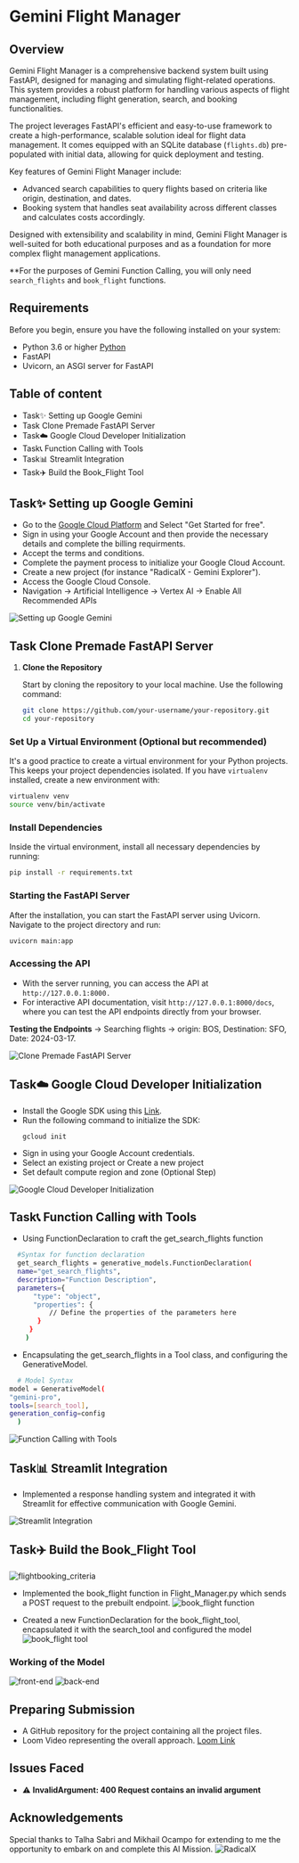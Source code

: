 # Gemini Flight Manager

## Overview

Gemini Flight Manager is a comprehensive backend system built using FastAPI, designed for managing and simulating flight-related operations. This system provides a robust platform for handling various aspects of flight management, including flight generation, search, and booking functionalities.

The project leverages FastAPI's efficient and easy-to-use framework to create a high-performance, scalable solution ideal for flight data management. It comes equipped with an SQLite database (`flights.db`) pre-populated with initial data, allowing for quick deployment and testing.

Key features of Gemini Flight Manager include:
- Advanced search capabilities to query flights based on criteria like origin, destination, and dates.
- Booking system that handles seat availability across different classes and calculates costs accordingly.

Designed with extensibility and scalability in mind, Gemini Flight Manager is well-suited for both educational purposes and as a foundation for more complex flight management applications.

**For the purposes of Gemini Function Calling, you will only need `search_flights` and `book_flight` functions.

## Requirements
Before you begin, ensure you have the following installed on your system:
- Python 3.6 or higher [Python](https://www.python.org/downloads/)
- FastAPI
- Uvicorn, an ASGI server for FastAPI
  
## Table of content

- Task✨ Setting up Google Gemini
- Task Clone Premade FastAPI Server
- Task☁️ Google Cloud Developer Initialization
- Task📞 Function Calling with Tools
- Task📊 Streamlit Integration
- Task✈️ Build the Book_Flight Tool

## Task✨ Setting up Google Gemini
- Go to the [Google Cloud Platform](https://cloud.google.com/free/?utm_source=google&utm_medium=cpc&utm_campaign=japac-IN-all-en-dr-BKWS-all-core-trial-EXA-dr-1605216&utm_content=text-ad-none-none-DEV_c-CRE_644159077391-ADGP_Hybrid+%7C+BKWS+-+EXA+%7C+Txt+~+GCP_General_core+brand_main-KWID_43700074766895886-aud-970366092687:kwd-6458750523&userloc_9062223-network_g&utm_term=KW_google%20cloud&gad_source=1&gclid=CjwKCAjw48-vBhBbEiwAzqrZVFHOq76jh9J0dgd2lwSHL3oF20yQX_sP4TvFoe6Nw7ofMguovMUk3BoChZ4QAvD_BwE&gclsrc=aw.ds) and Select "Get Started for free".
- Sign in using your Google Account and then provide the necessary details and complete the billing requirments.
- Accept the terms and conditions.
- Complete the payment process to initialize your Google Cloud Account.
- Create a new project (for instance "RadicalX - Gemini Explorer").
- Access the Google Cloud Console.
- Navigation -> Artificial Intelligence -> Vertex AI -> Enable All Recommended APIs

![Setting up Google Gemini](https://github.com/mayankpujara/Gemini-Flights/assets/76840933/2e0e807e-3e51-454e-9d68-f0b3e5799d6b)

## Task Clone Premade FastAPI Server

1. **Clone the Repository**
   
   Start by cloning the repository to your local machine. Use the following command:
   ```bash
   git clone https://github.com/your-username/your-repository.git
   cd your-repository

### Set Up a Virtual Environment (Optional but recommended)

It's a good practice to create a virtual environment for your Python projects. This keeps your project dependencies isolated. If you have `virtualenv` installed, create a new environment with:

```bash
virtualenv venv
source venv/bin/activate
```

### Install Dependencies
Inside the virtual environment, install all necessary dependencies by running:
```bash
pip install -r requirements.txt
```

### Starting the FastAPI Server

After the installation, you can start the FastAPI server using Uvicorn. Navigate to the project directory and run:

```bash
uvicorn main:app
```

### Accessing the API
- With the server running, you can access the API at `http://127.0.0.1:8000.`
- For interactive API documentation, visit `http://127.0.0.1:8000/docs`, where you can test the API endpoints directly from your browser.

**Testing the Endpoints** -> Searching flights -> origin: BOS, Destination: SFO, Date: 2024-03-17.

![Clone Premade FastAPI Server](https://github.com/mayankpujara/Gemini-Flights/assets/76840933/808fd8cb-f3e9-462a-82f3-575c17f4f6fc)

## Task☁️ Google Cloud Developer Initialization

- Install the Google SDK using this [Link](https://cloud.google.com/sdk/docs/install).
- Run the following command to initialize the SDK:
  ```
  gcloud init
- Sign in using your Google Account credentials.
- Select an existing project or Create a new project
- Set default compute region and zone (Optional Step)
  
![Google Cloud Developer Initialization](https://github.com/mayankpujara/Gemini-Flights/assets/76840933/dec08ec9-c3f1-42c4-9452-b8c4cec797f0)

## Task📞 Function Calling with Tools

- Using FunctionDeclaration to craft the get_search_flights function
```bash
  #Syntax for function declaration
  get_search_flights = generative_models.FunctionDeclaration(
  name="get_search_flights",
  description="Function Description",
  parameters={
      "type": "object",
      "properties": {
          // Define the properties of the parameters here
       }
     }
    )
```
- Encapsulating the get_search_flights in a Tool class, and configuring the GenerativeModel.
```bash
  # Model Syntax
model = GenerativeModel(
"gemini-pro",
tools=[search_tool],
generation_config=config
  )
```

![Function Calling with Tools](https://github.com/mayankpujara/Gemini-Flights/assets/76840933/5ae87b21-e78f-49ee-b0f6-ddf03f443c25)

## Task📊 Streamlit Integration
- Implemented a response handling system and integrated it with Streamlit for effective communication with Google Gemini.

![Streamlit Integration](https://github.com/mayankpujara/Gemini-Flights/assets/76840933/78fb1a34-6a26-4e00-b608-410bfc2f7681)

## Task✈️ Build the Book_Flight Tool

![flightbooking_criteria](https://github.com/mayankpujara/Gemini-Flights/assets/76840933/a37772d8-b408-432d-a7ff-86156f972045)

- Implemented the book_flight function in Flight_Manager.py which sends a POST request to the prebuilt endpoint.
![book_flight function](https://github.com/mayankpujara/Gemini-Flights/assets/76840933/c1c3f604-b891-4010-ac15-501246102e17)

- Created a new FunctionDeclaration for the book_flight_tool, encapsulated it with the search_tool and configured the model
![book_flight tool](https://github.com/mayankpujara/Gemini-Flights/assets/76840933/4f94559a-c15f-43bb-99c2-c968b9ad93e1)

### Working of the Model 

![front-end](https://github.com/mayankpujara/Gemini-Flights/assets/76840933/aa7a0d64-37f0-4104-ac17-78bae33d703a)
![back-end](https://github.com/mayankpujara/Gemini-Flights/assets/76840933/c8f7dcad-4ced-4ae6-aa17-db1ed68edf96)

## Preparing Submission

 - A GitHub repository for the project containing all the project files.
 - Loom Video representing the overall approach. [Loom Link](https://www.loom.com/share/2f4b3c7694f848d58b1354403d8097e1)

##  Issues Faced
 - ⚠️ **InvalidArgument: 400 Request contains an invalid argument**

## Acknowledgements
Special thanks to Talha Sabri and Mikhail Ocampo for extending to me the opportunity to embark on and complete this AI Mission.
![RadicalX](https://github.com/mayankpujara/Gemini-Flights/assets/76840933/35585222-6860-43af-9a01-71848b19fde3)



